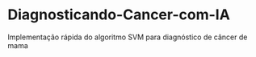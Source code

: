 # Diagnosticando-Cancer-com-IA
Implementação rápida do algoritmo SVM para diagnóstico de câncer de mama 
